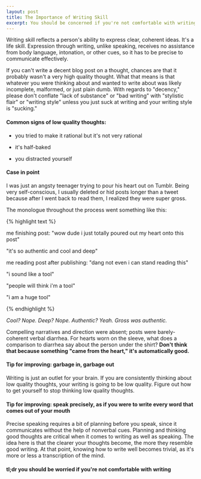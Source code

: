 ```yaml
---
layout: post
title: The Importance of Writing Skill
excerpt: You should be concerned if you're not comfortable with writing.
---
```


Writing skill reflects a person's ability to express clear, coherent ideas. It's a life skill. Expression through writing, unlike speaking, receives no assistance from body language, intonation, or other cues, so it has to be precise to communicate effectively.

If you can't write a decent blog post on a thought, chances are that it probably wasn't a very high quality thought. What that means is that whatever you were thinking about and wanted to write about was likely incomplete, malformed, or just plain dumb. With regards to "decency," please don't conflate "lack of substance" or "bad writing" with "stylistic flair" or "writing style" unless you just suck at writing and your writing style is "sucking."

#### Common signs of low quality thoughts:

- you tried to make it rational but it's not very rational

- it's half-baked

- you distracted yourself

#### Case in point 

I was just an angsty teenager trying to pour his heart out on Tumblr. Being very self-conscious, I usually deleted or hid posts longer than a tweet because after I went back to read them, I realized they were super gross.

The monologue throughout the process went something like this:

{% highlight text %}

me finishing post: "wow dude i just totally poured out my heart onto this post"

"it's so authentic and cool and deep"

me reading post after publishing: "dang not even i can stand reading this"

"i sound like a tool"

"people will think i'm a tool"

"i am a huge tool"

{% endhighlight %}

*Cool? Nope. Deep? Nope. Authentic? Yeah. Gross was authentic.*

Compelling narratives and direction were absent; posts were barely-coherent verbal diarrhea. For hearts worn on the sleeve, what does a comparison to diarrhea say about the person under the shirt? **Don't think that because something "came from the heart," it's automatically good.**

#### Tip for improving: garbage in, garbage out

Writing is just an outlet for your brain. If you are consistently thinking about low quality thoughts, your writing is going to be low quality. Figure out how to get yourself to stop thinking low quality thoughts.

#### Tip for improving: speak precisely, as if you were to write every word that comes out of your mouth

Precise speaking requires a bit of planning before you speak, since it communicates without the help of nonverbal cues. Planning and thinking good thoughts are critical when it comes to writing as well as speaking. The idea here is that the clearer your thoughts become, the more they resemble good writing. At that point, knowing how to write well becomes trivial, as it's more or less a transcription of the mind.

#### tl;dr you should be worried if you're not comfortable with writing

